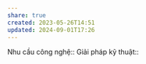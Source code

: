 ```yaml
---
share: true
created: 2023-05-26T14:51
updated: 2024-09-01T17:26
---
```

Nhu cầu công nghệ::
Giải pháp kỹ thuật::